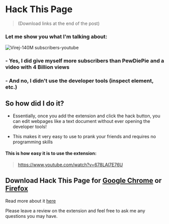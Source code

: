 # Hack This Page

> (Download links at the end of the post)

### Let me show you what I'm talking about:

![Virej-140M subscribers-youtube](https://dev-to-uploads.s3.amazonaws.com/uploads/articles/ajzcku4pvg74sw93m6d2.png) 

### - Yes, I did give myself more subscribers than PewDiePie and a video with 4 Billion views
### - And no, I didn't use the developer tools (inspect element, etc.)


## So how did I do it?


- Essentially, once you add the extension and click the hack button, you can edit webpages like a text document without ever opening the developer tools!

- This makes it very easy to use to prank your friends and requires no programming skills


#### This is how easy it is to use the extension:
> https://www.youtube.com/watch?v=678LAl7E76U

## Download Hack This Page for [Google Chrome](https://chrome.google.com/webstore/detail/hack-this-page/nbfegodimhenhkghjeppighcbpdinhdp) or [Firefox](https://addons.mozilla.org/en-US/firefox/addon/hack-this-website/)

Read more about it [here](https://virejdasani.medium.com/you-can-hack-any-webpage-with-this-new-browser-extension-40058519d96)


Please leave a review on the extension and feel free to ask me any questions you may have.
